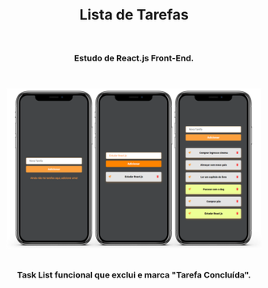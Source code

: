 <h1 align="center">
  Lista de Tarefas</h1>
<br>
<h3 align="center">Estudo de React.js Front-End.</h3>
<br>
<br>

<div align="center">
  <img width="600" src="https://github.com/feliperyo/task-list-react/blob/master/src/assets/mockup.png?raw=true"/>
</div>
<br>
<h3 align="center">Task List funcional que exclui e marca "Tarefa Concluída".</h3>
